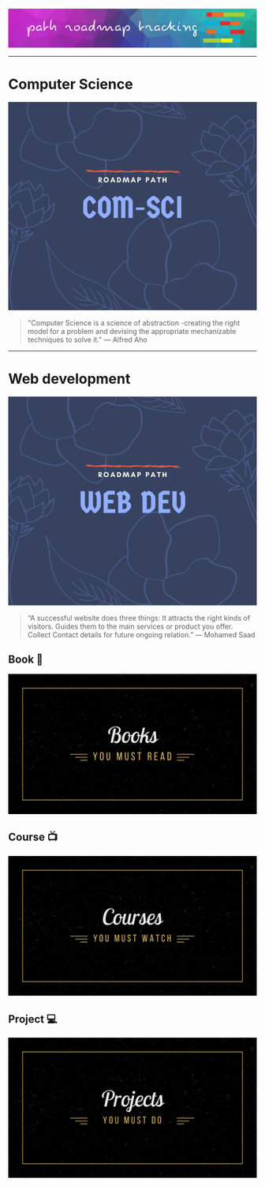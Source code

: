 ![path-roadmap-tracking](img/path-roadmap-tracking.png)

<hr>

# Computer Science

[![cs-c](img/com-sci.png) ](Path/cs.md)


> "Computer Science is a science of abstraction -creating the right model for a problem and devising the appropriate mechanizable techniques to solve it."
> ― Alfred Aho

<hr>

# Web development

[![web](img/web-dev.png)](Path/web.md)

> “A successful website does three things: It attracts the right kinds of visitors. Guides them to the main services or product you offer. Collect Contact details for future ongoing relation.”
> ― Mohamed Saad



## Book :book:

[![book](img/extra/Books-cover.png)](extra/book.md)
## Course 📺

[![course](img/extra/course-cover.png)
](extra/course.md)

## Project 💻

[![project](img/extra/projects-cover.png)](extra/project.md)